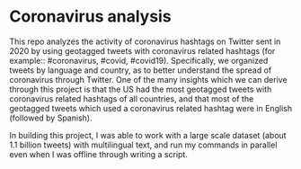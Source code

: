 # Coronavirus analysis

This repo analyzes the activity of coronavirus hashtags on Twitter sent in 2020 by using geotagged tweets with coronavirus related hashtags (for example:: #coronavirus, #covid, #covid19). Specifically, we organized tweets by language and country, as to better understand the spread of coronavirus through Twitter. One of the many insights which we can derive through this project is that the US had the most geotagged tweets with coronavirus related hashtags of all countries, and that most of the geotagged tweets which used a coronavirus related hashtag were in English (followed by Spanish).

In building this project, I was able to work with a large scale dataset (about 1.1 billion tweets) with multilingual text, and run my commands in parallel even when I was offline through writing a script.
